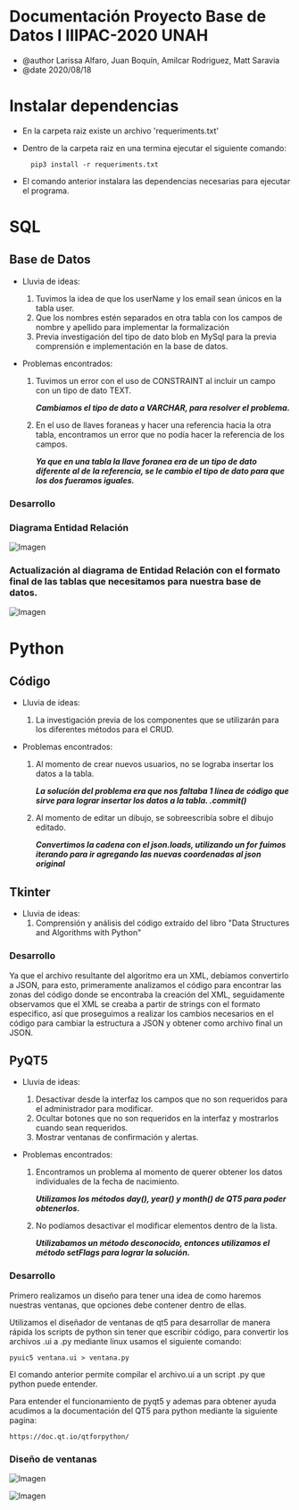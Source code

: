 Documentación Proyecto Base de Datos I IIIPAC-2020 UNAH
=========================
- @author Larissa Alfaro, Juan Boquín, Amilcar Rodriguez, Matt Saravia
- @date 2020/08/18

# **Instalar dependencias**
- En la carpeta raiz existe un archivo 'requeriments.txt'
- Dentro de la carpeta raiz en una termina ejecutar el siguiente comando:


		pip3 install -r requeriments.txt
	

- El comando anterior instalara las dependencias necesarias para ejecutar el programa.

# **SQL**

## **Base de Datos**
* Lluvia de ideas:
    1. Tuvimos la idea de que los userName y los email sean únicos en la tabla user.
    2. Que los nombres estén separados en otra tabla con los campos de nombre y apellido para implementar la formalización
    3. Previa investigación del tipo de dato blob en MySql para la previa comprensión e implementación en la base de datos.

* Problemas encontrados:
    1. Tuvimos un error con el uso de CONSTRAINT al incluir un campo con un tipo de dato TEXT.
   
		***Cambiamos el tipo de dato a VARCHAR, para resolver el problema.***
    1. En el uso de llaves foraneas y hacer una referencia hacia la otra tabla, encontramos un error que no podía hacer la referencia de los campos.
   
		***Ya que en una tabla la llave foranea era de un tipo de dato diferente al de la referencia, se le cambio el tipo de dato para que los dos fueramos iguales.***

### **Desarrollo**


### **Diagrama Entidad Relación**
![Imagen](https://fotos.subefotos.com/000f5b26935c3e65b5c6e6a137b07913o.png) 

### **Actualización al diagrama de Entidad Relación con el formato final de las tablas que necesitamos para nuestra base de datos.**
![Imagen](https://fotos.subefotos.com/a98e56f31a02adce32f5caf13d865bd0o.png) 


 
    

# **Python**

## **Código**
* Lluvia de ideas:
    1. La investigación previa de los componentes que se utilizarán para los diferentes métodos para el CRUD.

* Problemas encontrados:
    1. Al momento de crear nuevos usuarios, no se lograba insertar los datos a la tabla.
   
		***La solución del problema era que nos faltaba 1 línea de código que sirve para lograr insertar los datos a la tabla. 
		.commit()***
    1. Al momento de editar un dibujo, se sobreescribía sobre el dibujo editado.
		
		***Convertimos la cadena con el json.loads, utilizando un for fuimos iterando para ir agregando las nuevas coordenadas al json original***


## **Tkinter**
* Lluvia de ideas:
    1. Comprensión y análisis del código extraído del libro "Data Structures and Algorithms with Python" 


### **Desarrollo**

Ya que el archivo resultante del algoritmo era un XML, debíamos convertirlo a JSON, para esto, primeramente analizamos el código para encontrar las zonas del código donde se encontraba la creación del XML, seguidamente observamos que el XML se creaba a partir de strings con el formato especifico, así que proseguimos a realizar los cambios necesarios en el código para cambiar la estructura a JSON y obtener como archivo final un JSON.

## **PyQT5**
* Lluvia de ideas:
    1. Desactivar desde la interfaz los campos que no son requeridos para el administrador para modificar.
    2. Ocultar botones que no son requeridos en la interfaz y mostrarlos cuando sean requeridos.
    3. Mostrar ventanas de confirmación y alertas.

* Problemas encontrados:
    1. Encontramos un problema al momento de querer obtener los datos individuales de la fecha de nacimiento. 
  
		***Utilizamos los métodos day(), year() y month() de QT5 para poder obtenerlos.***
    1. No podíamos desactivar el modificar elementos dentro de la lista.
   
		***Utilizabamos un método desconocido, entonces utilizamos el método setFlags para lograr la solución.***


### **Desarrollo**

Primero realizamos un diseño para tener una idea de como haremos nuestras ventanas, que opciones debe contener dentro de ellas.

Utilizamos el diseñador de ventanas de qt5 para desarrollar de manera rápida los scripts de python sin tener que escribir código, para convertir los archivos .ui a .py mediante linux usamos el siguiente comando:

    pyuic5 ventana.ui > ventana.py

El comando anterior permite compilar el archivo.ui a un script .py que python puede entender.

Para entender el funcionamiento de pyqt5 y ademas para obtener ayuda acudimos a la documentación del QT5 para python mediante la siguiente pagina:

    https://doc.qt.io/qtforpython/

### **Diseño de ventanas**

![Imagen](https://fotos.subefotos.com/09fb83e794e475862bf49df6d5a0144fo.jpg) 

![Imagen](https://fotos.subefotos.com/62115f6077a9b2d3a7c3b3019206716eo.jpg) 



